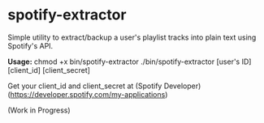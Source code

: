 spotify-extractor
=================

Simple utility to extract/backup a user's playlist tracks into plain text using Spotify's API.

**Usage:**
    chmod +x bin/spotify-extractor
    ./bin/spotify-extractor [user's ID] [client_id] [client_secret]

Get your client_id and client_secret at (Spotify Developer)(https://developer.spotify.com/my-applications)

(Work in Progress)
